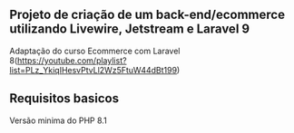 ## Projeto de criação de um back-end/ecommerce utilizando Livewire, Jetstream e Laravel 9
Adaptação do curso Ecommerce com Laravel 8(https://youtube.com/playlist?list=PLz_YkiqIHesvPtvLl2Wz5FtuW44dBt199)

## Requisitos basicos
Versão minima do PHP 8.1